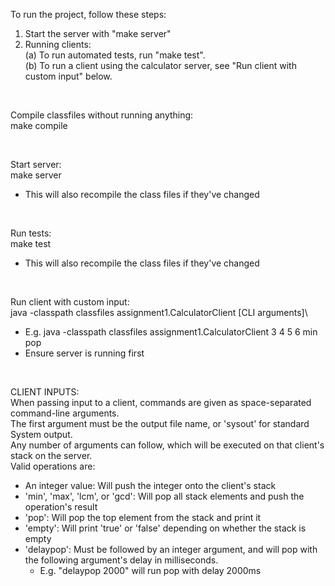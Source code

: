 To run the project, follow these steps:
1. Start the server with "make server"
2. Running clients:\
(a) To run automated tests, run "make test".\
(b) To run a client using the calculator server, see "Run client with custom input" below.

<br >

Compile classfiles without running anything:\
make compile

<br >

Start server:\
make server
- This will also recompile the class files if they've changed

<br >

Run tests:\
make test
- This will also recompile the class files if they've changed

<br >

Run client with custom input:\
java  -classpath classfiles assignment1.CalculatorClient [CLI arguments]\
- E.g. java  -classpath classfiles assignment1.CalculatorClient 3 4 5 6 min pop
- Ensure server is running first

<br >

CLIENT INPUTS:\
When passing input to a client, commands are given as space-separated command-line arguments.\
The first argument must be the output file name, or 'sysout' for standard System output.\
Any number of arguments can follow, which will be executed on that client's stack on the server.\
Valid operations are:
- An integer value: Will push the integer onto the client's stack
- 'min', 'max', 'lcm', or 'gcd': Will pop all stack elements and push the operation's result
- 'pop': Will pop the top element from the stack and print it
- 'empty': Will print 'true' or 'false' depending on whether the stack is empty
- 'delaypop': Must be followed by an integer argument, and will pop with the following argument's delay in milliseconds.
  - E.g. "delaypop 2000" will run pop with delay 2000ms

